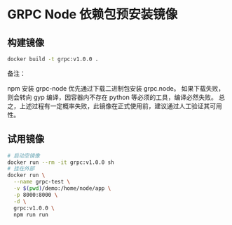 GRPC Node 依赖包预安装镜像
=============================

## 构建镜像

```sh
docker build -t grpc:v1.0.0 .
```

备注：

npm 安装 grpc-node 优先通过下载二进制包安装 grpc.node。
如果下载失败，则会转向 gyp 编译，因容器内不存在 python 等必须的工具，编译必然失败。
总之，上述过程有一定概率失败，此镜像在正式使用前，建议通过人工验证其可用性。

## 试用镜像

```sh
# 启动空镜像
docker run --rm -it grpc:v1.0.0 sh
# 挂在外部
docker run \
  --name grpc-test \
  -v $(pwd)/demo:/home/node/app \
  -p 8000:8000 \
  -d \
  grpc:v1.0.0 \
  npm run run
```